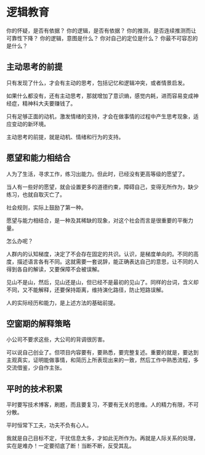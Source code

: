 # 逻辑教育

你的怀疑，是否有依据？
你的逻辑，是否有依据？
你的推测，是否连续推测而让可靠性下降？
你的逻辑，意图是什么？
你对自己的定位是什么？
你最不可容忍的是什么？

## 主动思考的前提

只有发现了什么，才会有主动的思考，包括记忆和逻辑冲突，或者情景启发。

如果什么都没有，还有主动思考，那就增加了意识熵，感觉内耗，进而容易变成神经症，精神科大夫要赚钱了。

只有足够正面的动机，激发情绪的支持，才会在做事情的过程中产生思考现象，适应变动的新环境。

主动思考的前提，就是动机、情绪和行为的支持。

## 愿望和能力相结合

人为了生活，寻求工作，练习出能力。但此时，已经没有更高等级的愿望了。

当人有一些好的愿望，就会设置更多的道德约束，障碍自己，变得无所作为，缺少练习，也就自取灭亡了。

社会规则，实际上鼓励了第一种。

愿望与能力相结合，是一种及其稀缺的现象，对这个社会而言是很重要的平衡力量。

怎么办呢？

人群内的认知梯度，决定了不会存在固定的共识。认识，是梯度单向的。不同的高度，描述语言各有不同。这就需要一套说辞，能正确表达自己的意思，让不同的人得到各自的解读，又要保障不会被误解。

见山不是山，然后，见山还是山，但已经不是最初的见山了。同样的台词，含义却不同，又不能解释，还要保持距离，维持演化路径，防止短路误解。

人的实际经历和能力，是上述方法的基础前提。

## 空窗期的解释策略

小公司不要求这些，大公司的背调很厉害。

可以说自己创业了。但项目内容要有，要熟悉，要完整复述。重要的就是，要达到主观真实，证明能做事情，和简历上所表现出来的一致，然后工作中熟悉流程，多交流借鉴，少自作主张。

## 平时的技术积累

平时要写技术博客，刷题，而且要复习，不要有无关的思维。人的精力有限，不可分散。

平时恒常下工夫，功夫不负有心人。

我就是自己目标不定，干扰信息太多，才如此无所作为。再就是人际关系的处理，实在是难办！一定要彻底了断！当断不断，反受其乱。

## 
